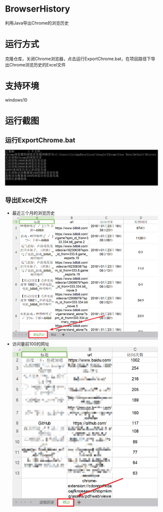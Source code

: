 # BrowserHistory
利用Java导出Chrome的浏览历史
# 运行方式
克隆仓库，关闭Chrome浏览器，点击运行ExportChrome.bat，在项目路径下导出Chrome浏览历史的Excel文件
# 支持环境
windows10
# 运行截图
## 运行ExportChrome.bat
![运行ExportChrome.bat](https://github.com/LDZZDL/BrowserHistory/blob/master/pic/1.png)
## 导出Excel文件
- 最近三个月的浏览历史
![最近三个月的浏览历史](https://github.com/LDZZDL/BrowserHistory/blob/master/pic/2.png)
- 访问量前100的网址
![访问量前100的网址](https://github.com/LDZZDL/BrowserHistory/blob/master/pic/3.png)
